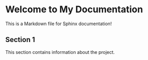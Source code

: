 # Welcome to My Documentation

This is a Markdown file for Sphinx documentation!

## Section 1
This section contains information about the project.

